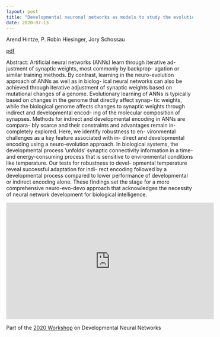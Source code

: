 ```yaml
---
layout: post
title: "Developmental neuronal networks as models to study the evolution of biological intelligence"
date: 2020-07-13
---
```


Arend Hintze, P. Robin Hiesinger, Jory Schossau

[pdf](/devonn/files/2020/hintze_final.pdf)

Abstract: Artificial neural networks (ANNs) learn through iterative ad-
justment of synaptic weights, most commonly by backprop-
agation or similar training methods. By contrast, learning in
the neuro-evolution approach of ANNs as well as in biolog-
ical neural networks can also be achieved through iterative
adjustment of synaptic weights based on mutational changes
of a genome. Evolutionary learning of ANNs is typically
based on changes in the genome that directly affect synap-
tic weights, while the biological genome affects changes to
synaptic weights through indirect and developmental encod-
ing of the molecular composition of synapses. Methods for
indirect and developmental encoding in ANNs are compara-
bly scarce and their constraints and advantages remain in-
completely explored. Here, we identify robustness to en-
vironmental challenges as a key feature associated with in-
direct and developmental encoding using a neuro-evolution
approach. In biological systems, the developmental process
’unfolds’ synaptic connectivity information in a time- and
energy-consuming process that is sensitive to environmental
conditions like temperature. Our tests for robustness to devel-
opmental temperature reveal successful adaptation for indi-
rect encoding followed by a developmental process compared
to lower performance of developmental or indirect encoding
alone. These findings set the stage for a more comprehensive
neuro-evo-devo approach that acknowledges the necessity of
neural network development for biological intelligence.

<iframe width="560" height="315" src="https://www.youtube.com/embed/CmYg4N8ZkQ8" frameborder="0" allow="accelerometer; autoplay; encrypted-media; gyroscope; picture-in-picture" allowfullscreen></iframe>

Part of the [2020 Workshop](/devonn/2020/07/13/alife.html) on Developmental Neural Networks
